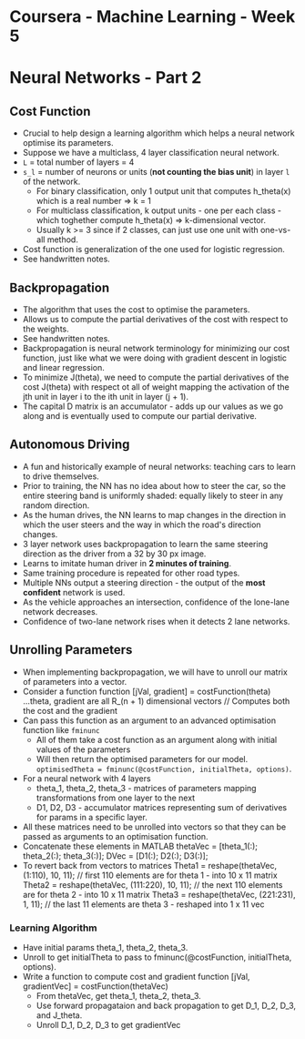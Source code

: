 # Coursera - Machine Learning - Week 5

# Neural Networks - Part 2

## Cost Function
- Crucial to help design a learning algorithm which helps a neural network optimise its parameters.
- Suppose we have a multiclass, 4 layer classification neural network. 
- `L` = total number of layers = 4
- `s_l` = number of neurons or units (**not counting the bias unit**) in layer `l` of the network.
	- For binary classification, only 1 output unit that computes h_theta(x) which is a real number => k = 1
	- For multiclass classification, k output units - one per each class - which toghether compute h_theta(x) => k-dimensional vector.
	- Usually k >= 3 since if 2 classes, can just use one unit with one-vs-all method.
- Cost function is generalization of the one used for logistic regression.
- See handwritten notes.

## Backpropagation
- The algorithm that uses the cost to optimise the parameters. 
- Allows us to compute the partial derivatives of the cost with respect to the weights.
- See handwritten notes.
- Backpropagation is neural network terminology for minimizing our cost function, just like what we were doing with gradient descent in logistic and linear regression.
- To minimize J(theta), we need to compute the partial derivatives of the cost J(theta) with respect ot all of weight mapping the activation of the jth unit in layer i to the ith unit in layer (j + 1).
- The capital D matrix is an accumulator - adds up our values as we go along and is eventually used to compute our partial derivative. 


## Autonomous Driving
- A fun and historically example of neural networks: teaching cars to learn to drive themselves.
- Prior to training, the NN has no idea about how to steer the car, so the entire steering band is uniformly shaded: equally likely to steer in any random direction.
- As the human drives, the NN learns to map changes in the direction in which the user steers and the way in which the road's direction changes.
- 3 layer network uses backpropagation to learn the same steering direction as the driver from a 32 by 30 px image.
- Learns to imitate human driver in **2 minutes of training**.
- Same training procedure is repeated for other road types. 
- Multiple NNs output a steering direction - the output of the **most confident** network is used. 
- As the vehicle approaches an intersection, confidence of the lone-lane network decreases.
- Confidence of two-lane network rises when it detects 2 lane networks. 

## Unrolling Parameters
- When implementing backpropagation, we will have to unroll our matrix of parameters into a vector.
- Consider a function
function [jVal, gradient] = costFunction(theta) 
...theta, gradient are all R_(n + 1) dimensional vectors
	// Computes both the cost and the gradient
- Can pass this function as an argument to an advanced optimisation function like `fminunc`
	- All of them take a cost function as an argument along with initial values of the parameters
	- Will then return the optimised parameters for our model.  
`optimisedTheta = fminunc(@costFunction, initialTheta, options)`. 
- For a neural network with 4 layers
	- theta_1, theta_2, theta_3 - matrices of parameters mapping transformations from one layer to the next 
	- D1, D2, D3 - accumulator matrices representing sum of derivatives for params in a specific layer.
- All these matrices need to be unrolled into vectors so that they can be passed as arguments to an optimisation function.
- Concatenate these elements in MATLAB
thetaVec = [theta_1(:); theta_2(:); theta_3(:)];
DVec = [D1(:); D2(:); D3(:)];
- To revert back from vectors to matrices
Theta1 = reshape(thetaVec, (1:110), 10, 11);		// first 110 elements are for theta 1 - into 10 x 11 matrix
Theta2 = reshape(thetaVec, (111:220), 10, 11);		// the next 110 elements are for theta 2 - into 10 x 11 matrix
Theta3 = reshape(thetaVec, (221:231), 1, 11);		// the last 11 elements are theta 3 - reshaped into 1 x 11 vec

### Learning Algorithm
- Have initial params theta_1, theta_2, theta_3. 
- Unroll to get initialTheta to pass to fminunc(@costFunction, initialTheta, options).
- Write a function to compute cost and gradient function [jVal, gradientVec] = costFunction(thetaVec)
	- From thetaVec, get theta_1, theta_2, theta_3.
	- Use forward propagataion and back propagation to get D_1, D_2, D_3, and J_theta.
	- Unroll D_1, D_2, D_3 to get gradientVec